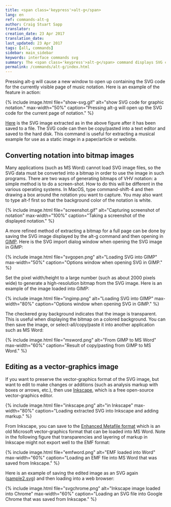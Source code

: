 ```yaml
---
title: <span class='keypress'>alt-g</span>
lang: en
ref: commands-alt-g
author: Craig Stuart Sapp
translator: 
creation_date: 23 Apr 2017
translation_date: 
last_updated: 23 Apr 2017
tags: [all, commands]
sidebar: main_sidebar
keywords: interface commands svg
summary: The <span class='keypress'>alt-g</span> command displays SVG code for the graphical music seen in the notation editor. 
permalink: /commands/alt-g/index.html
---
```


Pressing <span class="keypress">alt-g</span> will cause a new window
to open up containing the SVG code for the currently visible page
of music notation.  Here is an example of the feature in action:

{% include image.html
	file="show-svg.gif"
	alt="show SVG code for graphic notation."
	max-width="50%"
	caption="Pressing <span class='keypress'>alt-g</span> will open up the SVG code for the current page of notation."
%}


[Here](sample.svg) is the SVG image extracted as in the above figure 
after it has been saved to a file.
The SVG code can then be copy/pasted into a text editor and saved
to the hard disk.  This command is useful for extracting a musical
example for use as a static image in a paper/article or website.


## Converting notation into bitmap images ##

Many applications (such as MS Word) cannot load SVG image files, so
the SVG data must be converted into a bitmap in order to use the
image in such programs.  There are two ways of generating bitmaps
of VHV notation:  a simple method is to do a screen-shot.  How to
do this will be different in the various operating systems.  In
MacOS, type <span class="keypress">command-shift-4</span> and then
drawing a box around the notation you want to capture.  You may
also want to type <span class="keypress">alt-f</span> first so that
the background color of the notation is white.

{% include image.html
	file="screenshot.gif"
	alt="Capturing screenshot of notation"
	max-width="100%"
	caption="Taking a screenshot of the displayed notation."
%}

A more refined method of extracting a bitmap for a full page can be done by saving the
SVG image displayed by the <span class="keypress">alt-g</span>
command and then opening in [GIMP](https://www.gimp.org).  Here is the SVG import
dialog window when opening the SVG image in GIMP:

{% include image.html
	file="svgopen.png"
	alt="Loading SVG into GIMP"
	max-width="50%"
	caption="Options window when opening SVG in GIMP."
%}

Set the pixel width/height to a large number (such as about 2000 pixels wide)
to generate a high-resolution bitmap from the SVG image.  Here is an example
of the image loaded into GIMP:

{% include image.html
	file="ingimp.png"
	alt="Loading SVG into GIMP"
	max-width="80%"
	caption="Options window when opening SVG in GIMP."
%}

The checkered gray background indicates that the image is transparent.  This 
is useful when displaying the bitmap on a colored background.  You can then save
the image, or select-all/copy/paste it into another application such as MS Word:

{% include image.html
	file="msword.png"
	alt="From GIMP to MS Word"
	max-width="60%"
	caption="Result of copy/pasting from GIMP to MS Word."
%}


## Editing as a vector-graphics image ##

If you want to preserve the vector-graphics format of the SVG image, but want
to edit to make changes or additions (such as analysis markup with boxes or
arrows, etc.), then use [Inkscape](https://inkscape.org/en), which is a free
open-source vector-graphics editor.

{% include image.html
	file="inkscape.png"
	alt="in Inkscape"
	max-width="80%"
	caption="Loading extracted SVG into Inkscape and adding markup."
%}

From Inkscape, you can save to the [Enhanced Metafile format](https://en.wikipedia.org/wiki/Windows_Metafile) which is an old Microsoft vector-graphics format that can be
loaded into MS Word.  Note in the following figure that transparencies and layering 
of markup in Inkscape might not export well to the EMF format:

{% include image.html
	file="emfword.png"
	alt="EMF loaded into Word"
	max-width="60%"
	caption="Loading an EMF file into MS Word that was saved from Inkscape."
%}


Here is an example of saving the edited image as an SVG again ([sample2.svg](sample2.svg))
 and then loading into a web browser:

{% include image.html
	file="svgchrome.png"
	alt="Inkscape image loaded into Chrome"
	max-width="60%"
	caption="Loading an SVG file into Google Chrome that was saved from Inkscape."
%}





